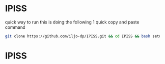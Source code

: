 # IPISS
quick way to run this is doing the following
1 quick copy and paste command

```sh
git clone https://github.com/iljo-dp/IPISS.git && cd IPISS && bash setup.sh
```

# IPISS
